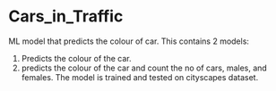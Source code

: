 # Cars_in_Traffic
ML model that predicts the colour of car.
This contains 2 models: 
1. Predicts the colour of the car.
2. predicts the colour of the car and count the no of cars, males, and females.
The model is trained and tested on cityscapes dataset.
